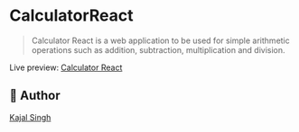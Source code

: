 # CalculatorReact
>Calculator React is a web application to be used for simple arithmetic operations such as addition, subtraction, multiplication and division.


Live preview: <a href="https://reacthappencalculator.netlify.app/
">Calculator React</a><br></p>

## 🐾 Author

[Kajal Singh](https://github.com/kajal1106)


